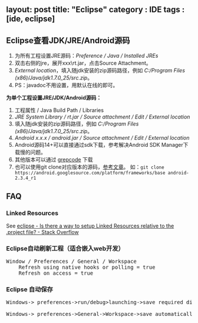 layout: post
title: "Eclipse"
category : IDE
tags : [ide, eclipse]
---

## Eclipse查看JDK/JRE/Android源码

1. 为所有工程设置JRE源码：_Preference / Java / Installed JREs_
2. 双击右侧的jre，展开xxx\rt.jar，点击Source Attachment。
3. _External location_，填入随jdk安装的zip源码路径，例如 _C:/Program Files (x86)/Java/jdk1.7.0_25/src.zip_。
4. PS：javadoc不用设置，用默认在线的即可。

__为单个工程设置JRE/JDK/Android源码：__

1. 工程属性 / Java Build Path / Libraries
2. _JRE System Library / rt.jar / Source attachment / Edit / External location_
3. 填入随jdk安装的zip源码路径，例如 _C:/Program Files (x86)/Java/jdk1.7.0_25/src.zip_。
4. _Android x.x.x / android.jar / Source attachment / Edit / External location_
5. Android源码14+可以直接通过sdk下载，参考解决Android SDK Manager下载慢的问题。
6. 其他版本可以通过 [grepcode](http://grepcode.com/snapshot/repository.grepcode.com/java/ext/com.google.android/android/2.3.3_r1/) 下载
7. 也可以使用git clone对应版本的源码，[参考文章](http://unmi.cc/download-android-platform-sources)。
    如：`git clone  https://android.googlesource.com/platform/frameworks/base android-2.3.4_r1`

## FAQ

### Linked Resources

See [eclipse - Is there a way to setup Linked Resources relative to the .project file? - Stack Overflow](http://stackoverflow.com/questions/4000039/is-there-a-way-to-setup-linked-resources-relative-to-the-project-file)

### Eclipse自动刷新工程（适合嵌入web开发）

<pre>
Window / Preferences / General / Workspace
    Refresh using native hooks or polling = true
    Refresh on access = true
</pre>

### Eclipse 自动保存

<pre>
Windows-> preferences->run/debug>launching->save required dirty editors before launching

Windows-> preferences->General->Workspace->save automatically before build 
</pre>
